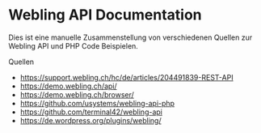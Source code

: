 # Webling API Documentation

Dies ist eine manuelle Zusammenstellung von verschiedenen Quellen zur Webling API und PHP Code Beispielen.

Quellen
- https://support.webling.ch/hc/de/articles/204491839-REST-API
- https://demo.webling.ch/api/
- https://demo.webling.ch/browser/
- https://github.com/usystems/webling-api-php
- https://github.com/terminal42/webling-api
- https://de.wordpress.org/plugins/webling/

